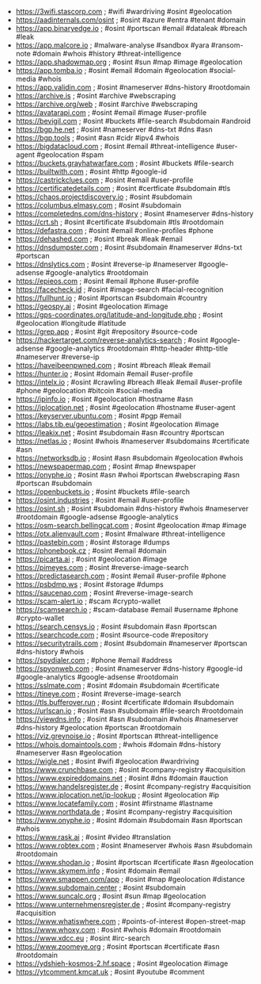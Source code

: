 * https://3wifi.stascorp.com ; #wifi #wardriving #osint #geolocation
* https://aadinternals.com/osint ; #osint #azure #entra #tenant #domain
* https://app.binaryedge.io ; #osint #portscan #email #dataleak #breach #leak
* https://app.malcore.io ; #malware-analyse #sandbox #yara #ransom-note #domain #whois #history #threat-intelligence
* https://app.shadowmap.org ; #osint #sun #map #image #geolocation
* https://app.tomba.io ; #osint #email #domain #geolocation #social-media #whois
* https://app.validin.com ; #osint #nameserver #dns-history #rootdomain
* https://archive.is ; #osint #archive #webscraping
* https://archive.org/web ; #osint #archive #webscraping
* https://avatarapi.com ; #osint #email #image #user-profile
* https://bevigil.com ; #osint #buckets #file-search #subdomain #android
* https://bgp.he.net ; #osint #nameserver #dns-txt #dns #asn
* https://bgp.tools ; #osint #asn #cidr #ipv4 #whois
* https://bigdatacloud.com ; #osint #email #threat-intelligence #user-agent #geolocation #spam
* https://buckets.grayhatwarfare.com ; #osint #buckets #file-search
* https://builtwith.com ; #osint #http #google-id
* https://castrickclues.com ; #osint #email #user-profile
* https://certificatedetails.com ; #osint #certficate #subdomain #tls
* https://chaos.projectdiscovery.io ; #osint #subdomain
* https://columbus.elmasy.com ; #osint #subdomain
* https://completedns.com/dns-history ; #osint #nameserver #dns-history
* https://crt.sh ; #osint #certificate #subdomain #tls #rootdomain
* https://defastra.com ; #osint #email #online-profiles #phone
* https://dehashed.com ; #osint #break #leak #email
* https://dnsdumpster.com ; #osint #subdomain #nameserver #dns-txt #portscan 
* https://dnslytics.com ; #osint #reverse-ip #nameserver #google-adsense #google-analytics #rootdomain
* https://epieos.com ; #osint #email #phone #user-profile
* https://facecheck.id ; #osint #image-search #facial-recognition
* https://fullhunt.io ; #osint #portscan #subdomain #country
* https://geospy.ai ; #osint #geolocation #image
* https://gps-coordinates.org/latitude-and-longitude.php ; #osint #geolocation #longitude #latitude
* https://grep.app ; #osint #git #repository #source-code
* https://hackertarget.com/reverse-analytics-search ; #osint #google-adsense #google-analytics #rootdomain #http-header #http-title #nameserver #reverse-ip
* https://haveibeenpwned.com ; #osint #breach #leak #email
* https://hunter.io ; #osint #domain #email #user-profile
* https://intelx.io ; #osint #crawling #breach #leak #email #user-profile #phone #geolocation #bitcoin #social-media
* https://ipinfo.io ; #osint #geolocation #hostname #asn
* https://iplocation.net ; #osint #geolocation #hostname #user-agent
* https://keyserver.ubuntu.com ; #osint #pgp #email
* https://labs.tib.eu/geoestimation ; #osint #geolocation #image
* https://leakix.net ; #osint #subdomain #asn #country #portscan
* https://netlas.io ; #osint #whois #nameserver #subdomains #certificate #asn
* https://networksdb.io ; #osint #asn #subdomain #geolocation #whois
* https://newspapermap.com ; #osint #map #newspaper
* https://onyphe.io ; #osint #asn #whoi #portscan #webscraping #asn #portscan #subdomain
* https://openbuckets.io ; #osint #buckets #file-search 
* https://osint.industries ; #osint #email #user-profile
* https://osint.sh ; #osint #subdomain #dns-history #whois #nameserver #rootdomain #google-adsense #google-analytics
* https://osm-search.bellingcat.com ; #osint #geolocation #map #image
* https://otx.alienvault.com ; #osint #malware #threat-intelligence
* https://pastebin.com ; #osint #storage #dumps
* https://phonebook.cz ; #osint #email #domain
* https://picarta.ai ; #osint #geolocation #image
* https://pimeyes.com ; #osint #reverse-image-search
* https://predictasearch.com ; #osint #email #user-profile #phone
* https://psbdmp.ws ; #osint #storage #dumps
* https://saucenao.com ; #osint #reverse-image-search
* https://scam-alert.io ; #scam #crypto-wallet
* https://scamsearch.io ; #scam-database #email #username #phone #crypto-wallet
* https://search.censys.io ; #osint #subdomain #asn #portscan
* https://searchcode.com ; #osint #source-code #repository
* https://securitytrails.com ; #osint #subdomain #nameserver #portscan #dns-history #whois
* https://spydialer.com ; #phone #email #address
* https://spyonweb.com ; #osint #nameserver #dns-history #google-id #google-analytics #google-adsense #rootdomain
* https://sslmate.com ; #osint #domain #subdomain #certificate
* https://tineye.com ; #osint #reverse-image-search
* https://tls.bufferover.run ; #osint #certificate #domain #subdomain
* https://urlscan.io ; #osint #asn #subdomain #file-search #rootdomain
* https://viewdns.info ; #osint #asn #subdomain #whois #nameserver #dns-history #geolocation #portscan #rootdomain
* https://viz.greynoise.io ; #osint #portscan #threat-intelligence
* https://whois.domaintools.com ; #whois #domain #dns-history #nameserver #asn #geolocation
* https://wigle.net ; #osint #wifi #geolocation #wardriving
* https://www.crunchbase.com ; #osint #company-registry #acquisition
* https://www.expireddomains.net ; #osint #dns #domain #auction
* https://www.handelsregister.de ; #osint #company-registry #acquisition
* https://www.iplocation.net/ip-lookup ; #osint #geolocation #ip
* https://www.locatefamily.com ; #osint #firstname #lastname
* https://www.northdata.de ; #osint #company-registry #acquisition
* https://www.onyphe.io ; #osint #domain #subdomain #asn #portscan #whois
* https://www.rask.ai ; #osint #video #translation
* https://www.robtex.com ; #osint #nameserver #whois #asn #subdomain #rootdomain
* https://www.shodan.io ; #osint #portscan #certificate #asn #geolocation
* https://www.skymem.info ; #osint #domain #email
* https://www.smappen.com/app ; #osint #map #geolocation #distance
* https://www.subdomain.center ; #osint #subdomain 
* https://www.suncalc.org ; #osint #sun #map #geolocation
* https://www.unternehmensregister.de ; #osint #company-registry #acquisition
* https://www.whatiswhere.com ; #points-of-interest #open-street-map
* https://www.whoxy.com : #osint #whois #domain #rootdomain
* https://www.xdcc.eu ; #osint #irc-search
* https://www.zoomeye.org ; #osint #portscan #certificate #asn #rootdomain
* https://ydshieh-kosmos-2.hf.space ; #osint #geolocation #image
* https://ytcomment.kmcat.uk ; #osint #youtube #comment
